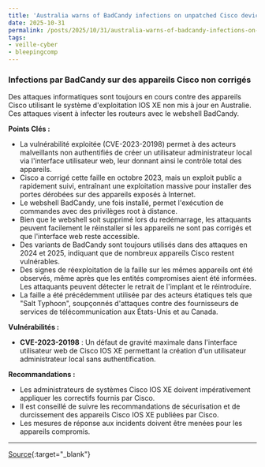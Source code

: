 ```yaml
---
title: 'Australia warns of BadCandy infections on unpatched Cisco devices'
date: 2025-10-31
permalink: /posts/2025/10/31/australia-warns-of-badcandy-infections-on-unpatched-cisco-devices/
tags:
- veille-cyber
- bleepingcomp
---
```

### Infections par BadCandy sur des appareils Cisco non corrigés

Des attaques informatiques sont toujours en cours contre des appareils Cisco utilisant le système d'exploitation IOS XE non mis à jour en Australie. Ces attaques visent à infecter les routeurs avec le webshell BadCandy.

**Points Clés :**

*   La vulnérabilité exploitée (CVE-2023-20198) permet à des acteurs malveillants non authentifiés de créer un utilisateur administrateur local via l'interface utilisateur web, leur donnant ainsi le contrôle total des appareils.
*   Cisco a corrigé cette faille en octobre 2023, mais un exploit public a rapidement suivi, entraînant une exploitation massive pour installer des portes dérobées sur des appareils exposés à Internet.
*   Le webshell BadCandy, une fois installé, permet l'exécution de commandes avec des privilèges root à distance.
*   Bien que le webshell soit supprimé lors du redémarrage, les attaquants peuvent facilement le réinstaller si les appareils ne sont pas corrigés et que l'interface web reste accessible.
*   Des variants de BadCandy sont toujours utilisés dans des attaques en 2024 et 2025, indiquant que de nombreux appareils Cisco restent vulnérables.
*   Des signes de réexploitation de la faille sur les mêmes appareils ont été observés, même après que les entités compromises aient été informées. Les attaquants peuvent détecter le retrait de l'implant et le réintroduire.
*   La faille a été précédemment utilisée par des acteurs étatiques tels que "Salt Typhoon", soupçonnés d'attaques contre des fournisseurs de services de télécommunication aux États-Unis et au Canada.

**Vulnérabilités :**

*   **CVE-2023-20198** : Un défaut de gravité maximale dans l'interface utilisateur web de Cisco IOS XE permettant la création d'un utilisateur administrateur local sans authentification.

**Recommandations :**

*   Les administrateurs de systèmes Cisco IOS XE doivent impérativement appliquer les correctifs fournis par Cisco.
*   Il est conseillé de suivre les recommandations de sécurisation et de durcissement des appareils Cisco IOS XE publiées par Cisco.
*   Les mesures de réponse aux incidents doivent être menées pour les appareils compromis.

---
[Source](https://www.bleepingcomputer.com/news/security/australia-warns-of-badcandy-infections-on-unpatched-cisco-devices/){:target="_blank"}
